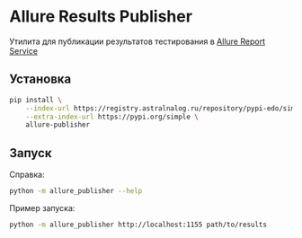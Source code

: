 # Allure Results Publisher

Утилита для публикации результатов тестирования в [Allure Report Service](https://github.com/Gwinkamp/allure-report-service)

## Установка

```bash
pip install \
    --index-url https://registry.astralnalog.ru/repository/pypi-edo/simple/ \
    --extra-index-url https://pypi.org/simple \
    allure-publisher
```

## Запуск

Справка:
```bash
python -m allure_publisher --help
```

Пример запуска:
```bash
python -m allure_publisher http://localhost:1155 path/to/results 
```
